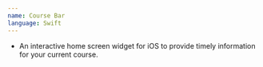```yaml
---
name: Course Bar
language: Swift
---
```

- An interactive home screen widget for iOS to provide timely information for your current course.

